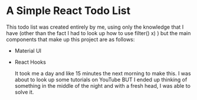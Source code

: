 # A Simple React Todo List

  This todo list was created entirely by me, using only the knowledge that I have (other than the fact I had to look up how to use filter() x) ) but the main components that make up this project are as follows:

- Material UI
- React Hooks
  
  It took me a day and like 15 minutes the next morning to make this. I was about to look up some tutorials on YouTube BUT I ended up thinking of something in the middle of the night and with a fresh head, I was able to solve it.

